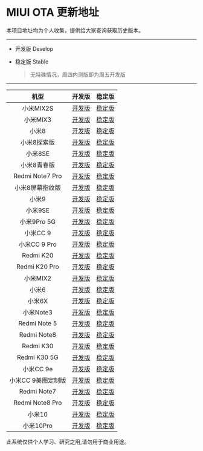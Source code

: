 # MIUI OTA 更新地址



本项目地址均为个人收集，提供给大家查询获取历史版本。

------

- 开发版 Develop    

- 稳定版 Stable

  > 无特殊情况，周四内测版即为周五开发版

------
|        机型        |                            开发版                            |                            稳定版                            |
| :----------------: | :----------------------------------------------------------: | :----------------------------------------------------------: |
|     小米MIX2S      | [开发版](https://github.com/mooseIre/update_miui_ota/blob/master/Develop/小米MIX2S.md) | [稳定版](https://github.com/mooseIre/update_miui_ota/blob/master/Stable/小米MIX2S.md) |
|      小米MIX3      | [开发版](https://github.com/mooseIre/update_miui_ota/blob/master/Develop/小米MIX3.md) | [稳定版](https://github.com/mooseIre/update_miui_ota/blob/master/Stable/小米MIX3.md) |
|       小米8        | [开发版](https://github.com/mooseIre/update_miui_ota/blob/master/Develop/小米8.md) | [稳定版](https://github.com/mooseIre/update_miui_ota/blob/master/Stable/小米8.md) |
|    小米8探索版     | [开发版](https://github.com/mooseIre/update_miui_ota/blob/master/Develop/小米8探索版.md) | [稳定版](https://github.com/mooseIre/update_miui_ota/blob/master/Stable/小米8探索版.md) |
|      小米8SE       | [开发版](https://github.com/mooseIre/update_miui_ota/blob/master/Develop/小米8SE.md) | [稳定版](https://github.com/mooseIre/update_miui_ota/blob/master/Stable/小米8SE.md) |
|    小米8青春版     | [开发版](https://github.com/mooseIre/update_miui_ota/blob/master/Develop/小米8青春版.md) | [稳定版](https://github.com/mooseIre/update_miui_ota/blob/master/Stable/小米8青春版.md) |
|  Redmi Note7 Pro   | [开发版](https://github.com/mooseIre/update_miui_ota/blob/master/Develop/Redmi%20Note7%20Pro.md) | [稳定版](https://github.com/mooseIre/update_miui_ota/blob/master/Stable/Redmi%20Note7%20Pro.md) |
|  小米8屏幕指纹版   | [开发版](https://github.com/mooseIre/update_miui_ota/blob/master/Develop/小米8屏幕指纹版.md) | [稳定版](https://github.com/mooseIre/update_miui_ota/blob/master/Stable/小米8屏幕指纹版.md) |
|       小米9        | [开发版](https://github.com/mooseIre/update_miui_ota/blob/master/Develop/小米9.md) | [稳定版](https://github.com/mooseIre/update_miui_ota/blob/master/Stable/小米9.md) |
|      小米9SE       | [开发版](https://github.com/mooseIre/update_miui_ota/blob/master/Develop/小米9SE.md) | [稳定版](https://github.com/mooseIre/update_miui_ota/blob/master/Stable/小米9SE.md) |
|    小米9Pro 5G     | [开发版](https://github.com/mooseIre/update_miui_ota/blob/master/Develop/小米9Pro%205G.md) | [稳定版](https://github.com/mooseIre/update_miui_ota/blob/master/Stable/小米9Pro%205G.md) |
|      小米CC 9      | [开发版](https://github.com/mooseIre/update_miui_ota/blob/master/Develop/小米CC%209.md) | [稳定版](https://github.com/mooseIre/update_miui_ota/blob/master/Stable/小米CC%209.md) |
|    小米CC 9 Pro    | [开发版](https://github.com/mooseIre/update_miui_ota/blob/master/Develop/小米CC%209%20Pro.md) | [稳定版](https://github.com/mooseIre/update_miui_ota/blob/master/Stable/小米CC%209%20Pro.md) |
|     Redmi K20      | [开发版](https://github.com/mooseIre/update_miui_ota/blob/master/Develop/Redmi%20K20.md) | [稳定版](https://github.com/mooseIre/update_miui_ota/blob/master/Stable/Redmi%20K20.md) |
|   Redmi K20 Pro    | [开发版](https://github.com/mooseIre/update_miui_ota/blob/master/Develop/Redmi%20K20%20Pro.md) | [稳定版](https://github.com/mooseIre/update_miui_ota/blob/master/Stable/Redmi%20K20%20Pro.md) |
|      小米MIX2      | [开发版](https://github.com/mooseIre/update_miui_ota/blob/master/Develop/小米MIX2.md) | [稳定版](https://github.com/mooseIre/update_miui_ota/blob/master/Stable/小米MIX2.md) |
|       小米6        | [开发版](https://github.com/mooseIre/update_miui_ota/blob/master/Develop/小米6.md) | [稳定版](https://github.com/mooseIre/update_miui_ota/blob/master/Stable/小米6.md) |
|       小米6X       | [开发版](https://github.com/mooseIre/update_miui_ota/blob/master/Develop/小米6X.md) | [稳定版](https://github.com/mooseIre/update_miui_ota/blob/master/Stable/小米6X.md) |
|     小米Note3      | [开发版](https://github.com/mooseIre/update_miui_ota/blob/master/Develop/小米Note3.md) | [稳定版](https://github.com/mooseIre/update_miui_ota/blob/master/Stable/小米Note3.md) |
|    Redmi Note 5    | [开发版](https://github.com/mooseIre/update_miui_ota/blob/master/Develop/Redmi%20Note%205.md) | [稳定版](https://github.com/mooseIre/update_miui_ota/blob/master/Stable/Redmi%20Note%205.md) |
|    Redmi Note8     | [开发版](https://github.com/mooseIre/update_miui_ota/blob/master/Develop/Redmi%20Note8.md) | [稳定版](https://github.com/mooseIre/update_miui_ota/blob/master/Stable/Redmi%20Note8.md) |
|     Redmi K30      | [开发版](https://github.com/mooseIre/update_miui_ota/blob/master/Develop/Redmi%20K30.md) | [稳定版](https://github.com/mooseIre/update_miui_ota/blob/master/Stable/Redmi%20K30.md) |
|    Redmi K30 5G    | [开发版](https://github.com/mooseIre/update_miui_ota/blob/master/Develop/Redmi%20K30%205G.md) | [稳定版](https://github.com/mooseIre/update_miui_ota/blob/master/Stable/Redmi%20K30%205G.md) |
|     小米CC 9e      | [开发版](https://github.com/mooseIre/update_miui_ota/blob/master/Develop/小米CC%209e.md) | [稳定版](https://github.com/mooseIre/update_miui_ota/blob/master/Stable/小米CC%209e.md) |
| 小米CC 9美图定制版 | [开发版](https://github.com/mooseIre/update_miui_ota/blob/master/Develop/小米CC%209美图定制版.md) | [稳定版](https://github.com/mooseIre/update_miui_ota/blob/master/Stable/小米CC%209美图定制版.md) |
|    Redmi Note7     | [开发版](https://github.com/mooseIre/update_miui_ota/blob/master/Develop/Redmi%20Note7.md) | [稳定版](https://github.com/mooseIre/update_miui_ota/blob/master/Stable/Redmi%20Note7.md) |
|  Redmi Note8 Pro   | [开发版](https://github.com/mooseIre/update_miui_ota/blob/master/Develop/Redmi%20Note8%20Pro.md) | [稳定版](https://github.com/mooseIre/update_miui_ota/blob/master/Stable/Redmi%20Note8%20Pro.md) |
|       小米10       | [开发版](https://github.com/mooseIre/update_miui_ota/blob/master/Develop/小米10.md) | [稳定版](https://github.com/mooseIre/update_miui_ota/blob/master/Stable/小米10.md) |
|     小米10Pro      | [开发版](https://github.com/mooseIre/update_miui_ota/blob/master/Develop/小米10Pro.md) | [稳定版](https://github.com/mooseIre/update_miui_ota/blob/master/Stable/小米10Pro.md) |


此系统仅供个人学习、研究之用,请勿用于商业用途。



